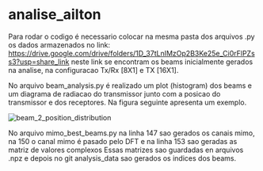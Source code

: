 # analise_ailton

Para rodar o codigo é necessario colocar na mesma pasta dos arquivos .py os dados armazenados no link: https://drive.google.com/drive/folders/1D_37tLnIMzOp2B3Ke25e_Ci0rFlPZss3?usp=share_link
neste link se encontram os beams inicialmente gerados na analise, na configuracao Tx/Rx [8X1] e TX [16X1].

No arquivo beam_analysis.py é realizado um plot (histogram) dos beams e um diagrama de radiacao do transmissor junto com a posicao do transmissor e dos receptores.
Na figura seguinte apresenta um exemplo.

![beam_2_position_distribution](https://user-images.githubusercontent.com/65310634/218185010-40c50eda-d82b-440b-84b2-6211ea213583.png)

No arquivo mimo_best_beams.py na linha 147 sao gerados os canais mimo, na 150 o canal mimo é pasado pelo DFT e na linha 153 sao geradas as matriz de valores complexos
Essas matrizes sao guardadas en arquivos .npz e depois no git analysis_data sao gerados os indices dos beams.
